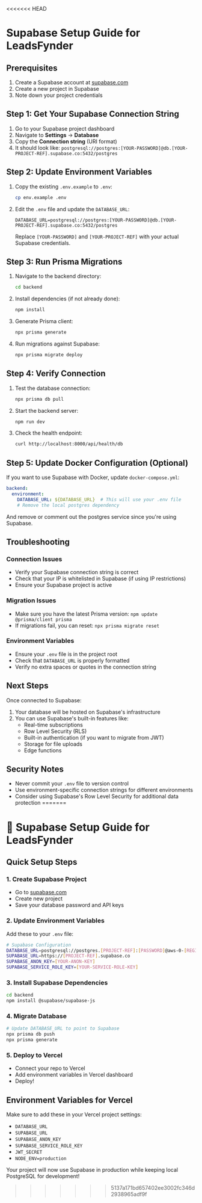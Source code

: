 <<<<<<< HEAD
# Supabase Setup Guide for LeadsFynder

## Prerequisites
1. Create a Supabase account at [supabase.com](https://supabase.com)
2. Create a new project in Supabase
3. Note down your project credentials

## Step 1: Get Your Supabase Connection String

1. Go to your Supabase project dashboard
2. Navigate to **Settings** → **Database**
3. Copy the **Connection string** (URI format)
4. It should look like: `postgresql://postgres:[YOUR-PASSWORD]@db.[YOUR-PROJECT-REF].supabase.co:5432/postgres`

## Step 2: Update Environment Variables

1. Copy the existing `.env.example` to `.env`:
   ```bash
   cp env.example .env
   ```

2. Edit the `.env` file and update the `DATABASE_URL`:
   ```env
   DATABASE_URL=postgresql://postgres:[YOUR-PASSWORD]@db.[YOUR-PROJECT-REF].supabase.co:5432/postgres
   ```

   Replace `[YOUR-PASSWORD]` and `[YOUR-PROJECT-REF]` with your actual Supabase credentials.

## Step 3: Run Prisma Migrations

1. Navigate to the backend directory:
   ```bash
   cd backend
   ```

2. Install dependencies (if not already done):
   ```bash
   npm install
   ```

3. Generate Prisma client:
   ```bash
   npx prisma generate
   ```

4. Run migrations against Supabase:
   ```bash
   npx prisma migrate deploy
   ```

## Step 4: Verify Connection

1. Test the database connection:
   ```bash
   npx prisma db pull
   ```

2. Start the backend server:
   ```bash
   npm run dev
   ```

3. Check the health endpoint:
   ```bash
   curl http://localhost:8000/api/health/db
   ```

## Step 5: Update Docker Configuration (Optional)

If you want to use Supabase with Docker, update `docker-compose.yml`:

```yaml
backend:
  environment:
    DATABASE_URL: ${DATABASE_URL}  # This will use your .env file
    # Remove the local postgres dependency
```

And remove or comment out the postgres service since you're using Supabase.

## Troubleshooting

### Connection Issues
- Verify your Supabase connection string is correct
- Check that your IP is whitelisted in Supabase (if using IP restrictions)
- Ensure your Supabase project is active

### Migration Issues
- Make sure you have the latest Prisma version: `npm update @prisma/client prisma`
- If migrations fail, you can reset: `npx prisma migrate reset`

### Environment Variables
- Ensure your `.env` file is in the project root
- Check that `DATABASE_URL` is properly formatted
- Verify no extra spaces or quotes in the connection string

## Next Steps

Once connected to Supabase:
1. Your database will be hosted on Supabase's infrastructure
2. You can use Supabase's built-in features like:
   - Real-time subscriptions
   - Row Level Security (RLS)
   - Built-in authentication (if you want to migrate from JWT)
   - Storage for file uploads
   - Edge functions

## Security Notes

- Never commit your `.env` file to version control
- Use environment-specific connection strings for different environments
- Consider using Supabase's Row Level Security for additional data protection
=======
# 🚀 Supabase Setup Guide for LeadsFynder

## Quick Setup Steps

### 1. Create Supabase Project
- Go to [supabase.com](https://supabase.com)
- Create new project
- Save your database password and API keys

### 2. Update Environment Variables
Add these to your `.env` file:

```bash
# Supabase Configuration
DATABASE_URL=postgresql://postgres.[PROJECT-REF]:[PASSWORD]@aws-0-[REGION].pooler.supabase.com:6543/postgres
SUPABASE_URL=https://[PROJECT-REF].supabase.co
SUPABASE_ANON_KEY=[YOUR-ANON-KEY]
SUPABASE_SERVICE_ROLE_KEY=[YOUR-SERVICE-ROLE-KEY]
```

### 3. Install Supabase Dependencies
```bash
cd backend
npm install @supabase/supabase-js
```

### 4. Migrate Database
```bash
# Update DATABASE_URL to point to Supabase
npx prisma db push
npx prisma generate
```

### 5. Deploy to Vercel
- Connect your repo to Vercel
- Add environment variables in Vercel dashboard
- Deploy!

## Environment Variables for Vercel
Make sure to add these in your Vercel project settings:
- `DATABASE_URL`
- `SUPABASE_URL` 
- `SUPABASE_ANON_KEY`
- `SUPABASE_SERVICE_ROLE_KEY`
- `JWT_SECRET`
- `NODE_ENV=production`

Your project will now use Supabase in production while keeping local PostgreSQL for development!
>>>>>>> 5137a171bd657402ee3002fc346d2938965adf9f
